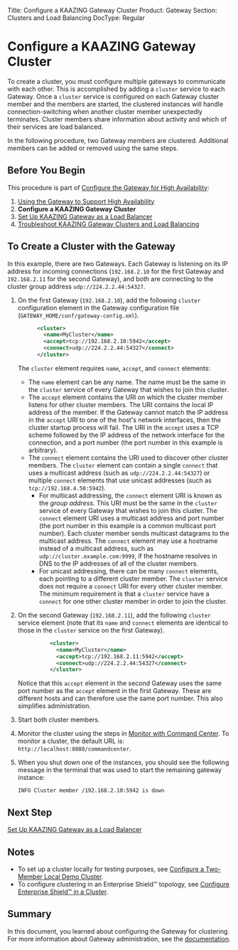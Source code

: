 Title: Configure a KAAZING Gateway Cluster
Product: Gateway
Section: Clusters and Load Balancing
DocType: Regular

Configure a KAAZING Gateway Cluster
=======================================================================================

To create a cluster, you must configure multiple gateways to communicate with each other. This is accomplished by adding a `cluster` service to each Gateway. Once a `cluster` service is configured on each Gateway cluster member and the members are started, the clustered instances will handle connection-switching when another cluster member unexpectedly terminates. Cluster members share information about activity and which of their services are load balanced.

In the following procedure, two Gateway members are clustered. Additional members can be added or removed using the same steps.

Before You Begin
----------------

This procedure is part of [Configure the Gateway for High Availability](o_high_availability.md):

1.  [Using the Gateway to Support High Availability](u_high_availability.md)
2.  **Configure a KAAZING Gateway Cluster**
3.  [Set Up KAAZING Gateway as a Load Balancer](p_high_availability_loadbalance.md)
4.  [Troubleshoot KAAZING Gateway Clusters and Load Balancing](../troubleshooting/p_troubleshoot_high_availability.md)

To Create a Cluster with the Gateway
----------------------------------------------------------------------------

In this example, there are two Gateways. Each Gateway is listening on its IP address for incoming connections (`192.168.2.10` for the first Gateway and `192.168.2.11` for the second Gateway), and both are connecting to the cluster group address `udp://224.2.2.44:54327`.

1.  On the first Gateway (`192.168.2.10`), add the following `cluster` configuration element in the Gateway configuration file (`GATEWAY_HOME/conf/gateway-config.xml`).

    ``` xml
          <cluster>
            <name>MyCluster</name>
            <accept>tcp://192.168.2.10:5942</accept>
            <connect>udp://224.2.2.44:54327</connect>
          </cluster>
    ```

    The `cluster` element requires `name`, `accept`, and `connect` elements:

    -   The `name` element can be any name. The name must be the same in the `cluster` service of every Gateway that wishes to join this cluster.
    -   The `accept` element contains the URI on which the cluster member listens for other cluster members. The URI contains the local IP address of the member. If the Gateway cannot match the IP address in the `accept` URI to one of the host's network interfaces, then the cluster startup process will fail.
         The URI in the `accept` uses a TCP scheme followed by the IP address of the network interface for the connection, and a port number (the port number in this example is arbitrary).
    -   The `connect` element contains the URI used to discover other cluster members. The `cluster` element can contain a single `connect` that uses a multicast address (such as `udp://224.2.2.44:54327`) or multiple `connect` elements that use unicast addresses (such as `tcp://192.168.4.50:5942`).
        -   For multicast addressing, the `connect` element URI is known as the *group address*. This URI must be the same in the `cluster` service of every Gateway that wishes to join this cluster. The `connect` element URI uses a multicast address and port number (the port number in this example is a common multicast port number). Each cluster member sends multicast datagrams to the multicast address. The `connect` element may use a hostname instead of a multicast address, such as `udp://cluster.example.com:9999`, if the hostname resolves in DNS to the IP addresses of all of the cluster members.
        -   For unicast addressing, there can be many `connect` elements, each pointing to a different cluster member. The `cluster` service does not require a `connect` URI for every other cluster member. The minimum requirement is that a `cluster` service have a `connect` for one other cluster member in order to join the cluster.

2.  On the second Gateway (`192.168.2.11`), add the following `cluster` service element (note that its `name` and `connect` elements are identical to those in the `cluster` service on the first Gateway).

    ``` xml
              <cluster>
                <name>MyCluster</name>
                <accept>tcp://192.168.2.11:5942</accept>
                <connect>udp://224.2.2.44:54327</connect>
              </cluster>
    ```

    Notice that this `accept` element in the second Gateway uses the same port number as the `accept` element in the first Gateway. These are different hosts and can therefore use the same port number. This also simplifies administration.

3.  Start both cluster members.
4.  Monitor the cluster using the steps in [Monitor with Command Center](../management/p_monitor_cc.md). To monitor a cluster, the default URL is: `http://localhost:8080/commandcenter`.
5.  When you shut down one of the instances, you should see the following message in the terminal that was used to start the remaining gateway instance:

    ```
    INFO Cluster member /192.168.2.10:5942 is down
    ```

Next Step
---------

[Set Up KAAZING Gateway as a Load Balancer](p_high_availability_loadbalance.md)

Notes
-----

-   To set up a cluster locally for testing purposes, see [Configure a Two-Member Local Demo Cluster](../high-availability/u_high_availability.md#configure-a-two-member-local-demo-cluster).
-   To configure clustering in an Enterprise Shield™ topology, see [Configure Enterprise Shield™ in a Cluster](../enterprise-shield/p_enterprise_shield_cluster.md).

Summary
-----------------------------

In this document, you learned about configuring the Gateway for clustering. For more information about Gateway administration, see the [documentation](../index.md).
